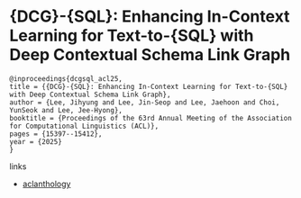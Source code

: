# {DCG}-{SQL}: Enhancing In-Context Learning for Text-to-{SQL} with Deep Contextual Schema Link Graph

```
@inproceedings{dcgsql_acl25,
title = {{DCG}-{SQL}: Enhancing In-Context Learning for Text-to-{SQL} with Deep Contextual Schema Link Graph},
author = {Lee, Jihyung and Lee, Jin-Seop and Lee, Jaehoon and Choi, YunSeok and Lee, Jee-Hyong},
booktitle = {Proceedings of the 63rd Annual Meeting of the Association for Computational Linguistics (ACL)},
pages = {15397--15412},
year = {2025}
}
```

links
- [aclanthology](https://aclanthology.org/2025.acl-long.748/)
